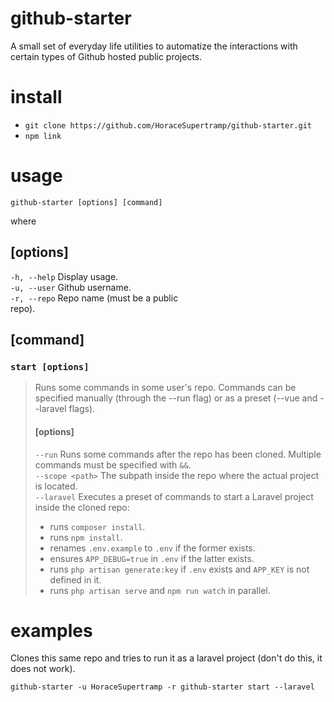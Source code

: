 # github-starter

A small set of everyday life utilities to automatize the interactions with certain types of Github hosted public projects.

# install

- ```git clone https://github.com/HoraceSupertramp/github-starter.git```
 - ```npm link```

# usage

```github-starter [options] [command]```

where

## [options]

```-h, --help``` Display usage.<br>
```-u, --user``` Github username.<br>
```-r, --repo``` Repo name (must be a public<br>repo).

## [command]

### ```start [options]```

>Runs some commands in some user's repo. Commands can be specified manually (through the --run flag) or as a preset (--vue and --laravel flags).
>
>#### [options]
>
>```--run``` Runs some commands after the repo has been cloned. Multiple commands must be specified with ```&&```.<br>
>```--scope <path>``` The subpath inside the repo where the actual project is located.<br>
>```--laravel``` Executes a preset of commands to start a Laravel project inside the cloned repo:<br>
> - runs ```composer install```.
> - runs ```npm install```.
> - renames ```.env.example``` to ```.env``` if the former exists.
> - ensures ```APP_DEBUG=true``` in ```.env``` if the latter exists.
> - runs ```php artisan generate:key``` if ```.env``` exists and ```APP_KEY``` is not defined in it.
> - runs ```php artisan serve``` and ```npm run watch``` in parallel.

# examples

Clones this same repo and tries to run it as a laravel project (don't do this, it does not work).

```github-starter -u HoraceSupertramp -r github-starter start --laravel```

